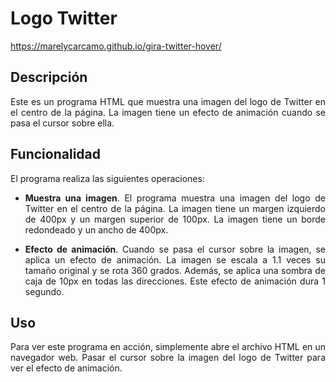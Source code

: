 # Logo Twitter

https://marelycarcamo.github.io/gira-twitter-hover/

## Descripción

<p align="justify">Este es un programa HTML que muestra una imagen del logo de Twitter en el centro de la página. La imagen tiene un efecto de animación cuando se pasa el cursor sobre ella.</p>

## Funcionalidad

El programa realiza las siguientes operaciones:

- <p align="justify"><b>Muestra una imagen</b>. El programa muestra una imagen del logo de Twitter en el centro de la página. La imagen tiene un margen izquierdo de 400px y un margen superior de 100px. La imagen tiene un borde redondeado y un ancho de 400px.</p>

- <p align="justify"><b>Efecto de animación</b>. Cuando se pasa el cursor sobre la imagen, se aplica un efecto de animación. La imagen se escala a 1.1 veces su tamaño original y se rota 360 grados. Además, se aplica una sombra de caja de 10px en todas las direcciones. Este efecto de animación dura 1 segundo. </p>

## Uso

<p align="justify">Para ver este programa en acción, simplemente abre el archivo HTML en un navegador web. Pasar el cursor sobre la imagen del logo de Twitter para ver el efecto de animación.</p>
